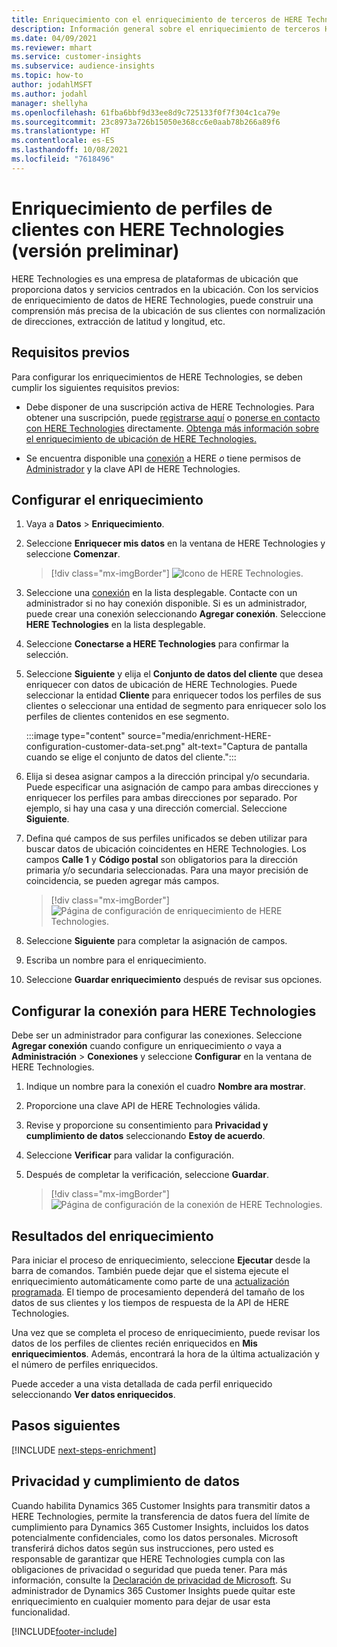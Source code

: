 ```yaml
---
title: Enriquecimiento con el enriquecimiento de terceros de HERE Technologies
description: Información general sobre el enriquecimiento de terceros HERE Technologies.
ms.date: 04/09/2021
ms.reviewer: mhart
ms.service: customer-insights
ms.subservice: audience-insights
ms.topic: how-to
author: jodahlMSFT
ms.author: jodahl
manager: shellyha
ms.openlocfilehash: 61fba6bbf9d33ee8d9c725133f0f7f304c1ca79e
ms.sourcegitcommit: 23c8973a726b15050e368cc6e0aab78b266a89f6
ms.translationtype: HT
ms.contentlocale: es-ES
ms.lasthandoff: 10/08/2021
ms.locfileid: "7618496"
---
```

# <a name="enrichment-of-customer-profiles-with-here-technologies-preview"></a>Enriquecimiento de perfiles de clientes con HERE Technologies (versión preliminar)

HERE Technologies es una empresa de plataformas de ubicación que proporciona datos y servicios centrados en la ubicación. Con los servicios de enriquecimiento de datos de HERE Technologies, puede construir una comprensión más precisa de la ubicación de sus clientes con normalización de direcciones, extracción de latitud y longitud, etc.

## <a name="prerequisites"></a>Requisitos previos

Para configurar los enriquecimientos de HERE Technologies, se deben cumplir los siguientes requisitos previos:

- Debe disponer de una suscripción activa de HERE Technologies. Para obtener una suscripción, puede [registrarse aquí](https://developer.here.com/sign-up?utm_medium=referral&utm_source=Microsoft-Dynamics-CI&create=Freemium-Basic) o [ponerse en contacto con HERE Technologies](https://developer.here.com/help?utm_medium=referral&utm_source=Microsoft-Dynamics-CI#how-can-we-help-you) directamente. [Obtenga más información sobre el enriquecimiento de ubicación de HERE Technologies.](https://developer.here.com/location-enrichment?cid=Dev-MicrosoftDynamics-DB-0-Dev-&utm_source=MicrosoftDynamics&utm_medium=referral&utm_campaign=Online_Dev_ReferralMicrosoft)

- Se encuentra disponible una [conexión](connections.md) a HERE *o* tiene permisos de [Administrador](permissions.md#administrator) y la clave API de HERE Technologies.

## <a name="configure-the-enrichment"></a>Configurar el enriquecimiento

1. Vaya a **Datos** > **Enriquecimiento**. 

1. Seleccione **Enriquecer mis datos** en la ventana de HERE Technologies y seleccione **Comenzar**.

   > [!div class="mx-imgBorder"]
   > ![Icono de HERE Technologies.](media/HERE-tile.png "Mosaico de HERE Technologies")

1. Seleccione una [conexión](connections.md) en la lista desplegable. Contacte con un administrador si no hay conexión disponible. Si es un administrador, puede crear una conexión seleccionando **Agregar conexión**. Seleccione **HERE Technologies** en la lista desplegable. 

1. Seleccione **Conectarse a HERE Technologies** para confirmar la selección.

1.  Seleccione **Siguiente** y elija el **Conjunto de datos del cliente** que desea enriquecer con datos de ubicación de HERE Technologies. Puede seleccionar la entidad **Cliente** para enriquecer todos los perfiles de sus clientes o seleccionar una entidad de segmento para enriquecer solo los perfiles de clientes contenidos en ese segmento.

    :::image type="content" source="media/enrichment-HERE-configuration-customer-data-set.png" alt-text="Captura de pantalla cuando se elige el conjunto de datos del cliente.":::

1. Elija si desea asignar campos a la dirección principal y/o secundaria. Puede especificar una asignación de campo para ambas direcciones y enriquecer los perfiles para ambas direcciones por separado. Por ejemplo, si hay una casa y una dirección comercial. Seleccione **Siguiente**.

1. Defina qué campos de sus perfiles unificados se deben utilizar para buscar datos de ubicación coincidentes en HERE Technologies. Los campos **Calle 1** y **Código postal** son obligatorios para la dirección primaria y/o secundaria seleccionadas. Para una mayor precisión de coincidencia, se pueden agregar más campos.

   > [!div class="mx-imgBorder"]
   > ![Página de configuración de enriquecimiento de HERE Technologies.](media/enrichment-HERE-configuration.png "Página de configuración de enriquecimiento de HERE Technologies")

1. Seleccione **Siguiente** para completar la asignación de campos.

1. Escriba un nombre para el enriquecimiento. 

1. Seleccione **Guardar enriquecimiento** después de revisar sus opciones.

## <a name="configure-the-connection-for-here-technologies"></a>Configurar la conexión para HERE Technologies 

Debe ser un administrador para configurar las conexiones. Seleccione **Agregar conexión** cuando configure un enriquecimiento *o* vaya a **Administración** > **Conexiones** y seleccione **Configurar** en la ventana de HERE Technologies.

1. Indique un nombre para la conexión el cuadro **Nombre ara mostrar**.

1. Proporcione una clave API de HERE Technologies válida.

1. Revise y proporcione su consentimiento para **Privacidad y cumplimiento de datos** seleccionando **Estoy de acuerdo**.

1. Seleccione **Verificar** para validar la configuración.

1. Después de completar la verificación, seleccione **Guardar**.

   > [!div class="mx-imgBorder"]
   > ![Página de configuración de la conexión de HERE Technologies.](media/enrichment-HERE-connection.png "Página de configuración de la conexión de HERE Technologies")

## <a name="enrichment-results"></a>Resultados del enriquecimiento

Para iniciar el proceso de enriquecimiento, seleccione **Ejecutar** desde la barra de comandos. También puede dejar que el sistema ejecute el enriquecimiento automáticamente como parte de una [actualización programada](system.md#schedule-tab). El tiempo de procesamiento dependerá del tamaño de los datos de sus clientes y los tiempos de respuesta de la API de HERE Technologies.

Una vez que se completa el proceso de enriquecimiento, puede revisar los datos de los perfiles de clientes recién enriquecidos en **Mis enriquecimientos**. Además, encontrará la hora de la última actualización y el número de perfiles enriquecidos.

Puede acceder a una vista detallada de cada perfil enriquecido seleccionando **Ver datos enriquecidos**.

## <a name="next-steps"></a>Pasos siguientes

[!INCLUDE [next-steps-enrichment](../includes/next-steps-enrichment.md)]

## <a name="data-privacy-and-compliance"></a>Privacidad y cumplimiento de datos

Cuando habilita Dynamics 365 Customer Insights para transmitir datos a HERE Technologies, permite la transferencia de datos fuera del límite de cumplimiento para Dynamics 365 Customer Insights, incluidos los datos potencialmente confidenciales, como los datos personales. Microsoft transferirá dichos datos según sus instrucciones, pero usted es responsable de garantizar que HERE Technologies cumpla con las obligaciones de privacidad o seguridad que pueda tener. Para más información, consulte la [Declaración de privacidad de Microsoft](https://go.microsoft.com/fwlink/?linkid=396732).
Su administrador de Dynamics 365 Customer Insights puede quitar este enriquecimiento en cualquier momento para dejar de usar esta funcionalidad.


[!INCLUDE[footer-include](../includes/footer-banner.md)]
